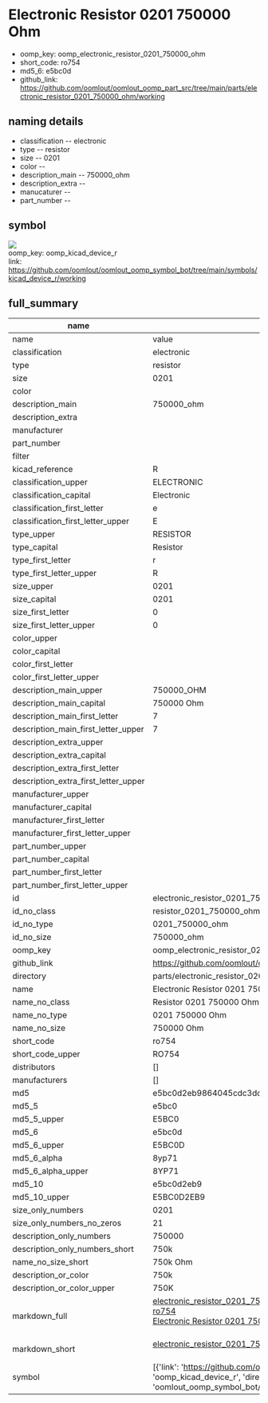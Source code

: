 # Electronic Resistor 0201 750000 Ohm

  
* oomp_key: oomp_electronic_resistor_0201_750000_ohm 
* short_code: ro754
* md5_6: e5bc0d  
* github_link: https://github.com/oomlout/oomlout_oomp_part_src/tree/main/parts/electronic_resistor_0201_750000_ohm/working  
## naming details
* classification -- electronic
* type -- resistor
* size -- 0201
* color -- 
* description_main -- 750000_ohm
* description_extra -- 
* manucaturer -- 
* part_number -- 



## symbol

![](symbol/{index}/working/working_600.png)  
oomp_key: oomp_kicad_device_r  
link: https://github.com/oomlout/oomlout_oomp_symbol_bot/tree/main/symbols/kicad_device_r/working  


## full_summary
| name | value | 
| --- | --- | 
| name | value | 
| classification | electronic | 
| type | resistor | 
| size | 0201 | 
| color |  | 
| description_main | 750000_ohm | 
| description_extra |  | 
| manufacturer |  | 
| part_number |  | 
| filter |  | 
| kicad_reference | R | 
| classification_upper | ELECTRONIC | 
| classification_capital | Electronic | 
| classification_first_letter | e | 
| classification_first_letter_upper | E | 
| type_upper | RESISTOR | 
| type_capital | Resistor | 
| type_first_letter | r | 
| type_first_letter_upper | R | 
| size_upper | 0201 | 
| size_capital | 0201 | 
| size_first_letter | 0 | 
| size_first_letter_upper | 0 | 
| color_upper |  | 
| color_capital |  | 
| color_first_letter |  | 
| color_first_letter_upper |  | 
| description_main_upper | 750000_OHM | 
| description_main_capital | 750000 Ohm | 
| description_main_first_letter | 7 | 
| description_main_first_letter_upper | 7 | 
| description_extra_upper |  | 
| description_extra_capital |  | 
| description_extra_first_letter |  | 
| description_extra_first_letter_upper |  | 
| manufacturer_upper |  | 
| manufacturer_capital |  | 
| manufacturer_first_letter |  | 
| manufacturer_first_letter_upper |  | 
| part_number_upper |  | 
| part_number_capital |  | 
| part_number_first_letter |  | 
| part_number_first_letter_upper |  | 
| id | electronic_resistor_0201_750000_ohm | 
| id_no_class | resistor_0201_750000_ohm | 
| id_no_type | 0201_750000_ohm | 
| id_no_size | 750000_ohm | 
| oomp_key | oomp_electronic_resistor_0201_750000_ohm | 
| github_link | https://github.com/oomlout/oomlout_oomp_part_src/tree/main/parts/electronic_resistor_0201_750000_ohm/working | 
| directory | parts/electronic_resistor_0201_750000_ohm | 
| name | Electronic Resistor 0201 750000 Ohm | 
| name_no_class | Resistor 0201 750000 Ohm | 
| name_no_type | 0201 750000 Ohm | 
| name_no_size | 750000 Ohm | 
| short_code | ro754 | 
| short_code_upper | RO754 | 
| distributors | [] | 
| manufacturers | [] | 
| md5 | e5bc0d2eb9864045cdc3dc7af058ffd4 | 
| md5_5 | e5bc0 | 
| md5_5_upper | E5BC0 | 
| md5_6 | e5bc0d | 
| md5_6_upper | E5BC0D | 
| md5_6_alpha | 8yp71 | 
| md5_6_alpha_upper | 8YP71 | 
| md5_10 | e5bc0d2eb9 | 
| md5_10_upper | E5BC0D2EB9 | 
| size_only_numbers | 0201 | 
| size_only_numbers_no_zeros | 21 | 
| description_only_numbers | 750000 | 
| description_only_numbers_short | 750k | 
| name_no_size_short | 750k Ohm | 
| description_or_color | 750k | 
| description_or_color_upper | 750K | 
| markdown_full | [electronic_resistor_0201_750000_ohm](https://github.com/oomlout/oomlout_oomp_part_src/tree/main/parts/electronic_resistor_0201_750000_ohm/working)<br>[ro754](https://github.com/oomlout/oomlout_oomp_part_src/tree/main/parts/electronic_resistor_0201_750000_ohm/working)<br>[Electronic Resistor 0201 750000 Ohm](https://github.com/oomlout/oomlout_oomp_part_src/tree/main/parts/electronic_resistor_0201_750000_ohm/working)<br><br> | 
| markdown_short | [electronic_resistor_0201_750000_ohm](https://github.com/oomlout/oomlout_oomp_part_src/tree/main/parts/electronic_resistor_0201_750000_ohm/working)<br><br> | 
| symbol | [{'link': 'https://github.com/oomlout/oomlout_oomp_symbol_bot/tree/main/symbols/kicad_device_r', 'oomp_key': 'oomp_kicad_device_r', 'directory': 'oomlout_oomp_symbol_bot/symbols/kicad_device_r//working/working.kicad_sym', 'index': 0}] | 
